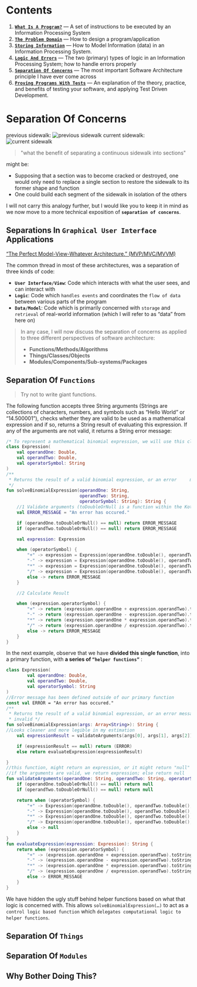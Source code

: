 # Contents

1. [**``What Is A Program?``**](https://medium.com/@rkay301/programming-fundamentals-part-one-what-is-a-program-6e6639aedc58) — A set of instructions to be executed by an Information Processing System
2. [**``The Problem Domain``**](https://medium.com/@rkay301/programming-fundamentals-part-two-the-problem-domain-how-to-design-a-program-application-4faf0a5753f8) — How to design a program/application
3. [**``Storing Information``**](https://medium.com/@rkay301/programming-fundamentals-part-3-storing-information-d450c9cb5fe0) — How to Model Information (data) in an Information Processing System.
4. [**``Logic And Errors``**](https://medium.com/@rkay301/programming-fundamentals-part-4-logic-and-errors-96f818e2e9f6) — The two (primary) types of logic in an Information Processing System; how to handle errors properly
5. [**``Separation Of Concerns``**](https://medium.com/@rkay301/programming-fundamentals-part-5-separation-of-concerns-software-architecture-f04a900a7c50) — The most important Software Architecture principle I have ever come across
6. [**``Proving Programs With Tests``**](https://medium.com/@rkay301/programming-fundamentals-part-6-proving-programs-with-tests-tdd-simple-examples-c501489a4723) — An explanation of the theory, practice, and benefits of testing your software, and applying Test Driven Development.

# Separation Of Concerns

previous sidewalk:
![previous sidewalk](https://miro.medium.com/max/1697/1*gH4P7RghPdlh3YOESDWINQ.jpeg)
current sidewalk:
![current sidewalk](https://miro.medium.com/max/1200/1*Rek7rfwNLrMyXCEzKVx-zg.jpeg)

> "what the benefit of separating a continuous sidewalk into sections"

might be:

- Supposing that a section was to become cracked or destroyed, one would only need to replace a single section to restore the sidewalk to its former shape and function
- One could build each segment of the sidewalk in isolation of the others

I will not carry this analogy further, but I would like you to keep it in mind as we now move to a more technical exposition of **``separation of concerns``**.

## Separations In ``Graphical User Interface`` Applications

 [“The Perfect Model-View-Whatever Architecture.” (MVP/MVC/MVVM)](https://medium.com/@rkay301/the-perfect-model-view-whatever-architecture-by-ryan-kay-mvp-mvc-mvvm-255cf5fe4421)

 The common thread in most of these architectures, was a separation of three kinds of code:

- **``User Interface/View``**: Code which interacts with what the user sees, and can interact with
- **``Logic``**: Code which ``handles events`` and coordinates the ``flow of data`` between various parts of the program
- **``Data/Model``**: Code which is primarily concerned with ``storage`` and ``retrieval`` of real-world information (which I will refer to as “data” from here on)

> In any case, I will now discuss the separation of concerns as applied to three different perspectives of software architecture:
>
> - **Functions/Methods/Algorithms**
> - **Things/Classes/Objects**
> - **Modules/Components/Sub-systems/Packages**

## Separation Of ``Functions``

> Try not to write giant functions.

The following function accepts three String arguments (Strings are collections of characters, numbers, and symbols such as “Hello World” or “14.500001”), checks whether they are valid to be used as a mathematical expression and if so, returns a String result of evaluating this expression. If any of the arguments are not valid, it returns a String error message:

```Kotlin
/* To represent a mathematical binomial expression, we will use this class (a "class" is Kotlin's version of a "Thing" as discussed in Part 3*/
class Expression(
    val operandOne: Double,
    val operandTwo: Double,
    val operatorSymbol: String
)
/**
 * Returns the result of a valid binomial expression, or an error     message if the expression is invalid
 */
fun solveBinomialExpression(operandOne: String, 
                            operandTwo: String, 
                            operatorSymbol: String): String {
    //1 Validate arguments (toDoubleOrNull is a function within the Kotlin Standard Library)
    val ERROR_MESSAGE = "An error has occured."

    if (operandOne.toDoubleOrNull() == null) return ERROR_MESSAGE
    if (operandTwo.toDoubleOrNull() == null) return ERROR_MESSAGE

    val expression: Expression

    when (operatorSymbol) {
        "+" -> expression = Expression(operandOne.toDouble(), operandTwo.toDouble(), operatorSymbol)
        "-" -> expression = Expression(operandOne.toDouble(), operandTwo.toDouble(), operatorSymbol)
        "*" -> expression = Expression(operandOne.toDouble(), operandTwo.toDouble(), operatorSymbol)
        "/" -> expression = Expression(operandOne.toDouble(), operandTwo.toDouble(), operatorSymbol)
        else -> return ERROR_MESSAGE
    }

    //2 Calculate Result

    when (expression.operatorSymbol) {
        "+" -> return (expression.operandOne + expression.operandTwo).toString()
        "-" -> return (expression.operandOne - expression.operandTwo).toString()
        "*" -> return (expression.operandOne * expression.operandTwo).toString()
        "/" -> return (expression.operandOne / expression.operandTwo).toString()
        else -> return ERROR_MESSAGE
    }
}
```

In the next example, observe that we have **divided this single function**, into a primary function, with **a series of ``“helper functions”``** :

```Kotlin
class Expression(
        val operandOne: Double,
        val operandTwo: Double,
        val operatorSymbol: String
)
//Error message has been defined outside of our primary function
const val ERROR = "An error has occured."
/**
 * Returns the result of a valid binomial expression, or an error message if the expression is
 * invalid */
fun solveBinomialExpression(args: Array<String>): String {
//Looks cleaner and more legible in my estimation
    val expressionResult = validateArguments(args[0], args[1], args[2])

    if (expressionResult == null) return (ERROR)
    else return evaluateExpression(expressionResult)

}
//this function, might return an expression, or it might return "null"
//if the arguments are valid, we return expression; else return null
fun validateArguments(operandOne: String, operandTwo: String, operatorSymbol: String): Expression? {
    if (operandOne.toDoubleOrNull() == null) return null
    if (operandTwo.toDoubleOrNull() == null) return null

    return when (operatorSymbol) {
        "+" -> Expression(operandOne.toDouble(), operandTwo.toDouble(), operatorSymbol)
        "-" -> Expression(operandOne.toDouble(), operandTwo.toDouble(), operatorSymbol)
        "*" -> Expression(operandOne.toDouble(), operandTwo.toDouble(), operatorSymbol)
        "/" -> Expression(operandOne.toDouble(), operandTwo.toDouble(), operatorSymbol)
        else -> null
    }
}
fun evaluateExpression(expression: Expression): String {
    return when (expression.operatorSymbol) {
        "+" -> (expression.operandOne + expression.operandTwo).toString()
        "-" -> (expression.operandOne - expression.operandTwo).toString()
        "*" -> (expression.operandOne * expression.operandTwo).toString()
        "/" -> (expression.operandOne / expression.operandTwo).toString()
        else -> ERROR_MESSAGE
    }
}
```

We have hidden the ugly stuff behind helper functions based on what that logic is concerned with. This allows ``solveBinomialExpression(…)`` to act as a ``control logic based function`` which ``delegates computational logic to helper functions``.



## Separation Of ``Things``



## Separation Of ``Modules``



## Why Bother Doing This?